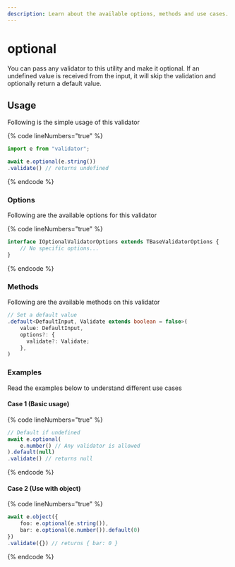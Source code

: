 ```yaml
---
description: Learn about the available options, methods and use cases.
---
```


# optional

You can pass any validator to this utility and make it optional. If an undefined value is received from the input, it will skip the validation and optionally return a default value.

## Usage

Following is the simple usage of this validator

{% code lineNumbers="true" %}
```typescript
import e from "validator";

await e.optional(e.string())
.validate() // returns undefined
```
{% endcode %}

### Options

Following are the available options for this validator

{% code lineNumbers="true" %}
```typescript
interface IOptionalValidatorOptions extends TBaseValidatorOptions {
    // No specific options...
}
```
{% endcode %}

### Methods

Following are the available methods on this validator

```typescript
// Set a default value
.default<DefaultInput, Validate extends boolean = false>(
    value: DefaultInput,
    options?: {
      validate?: Validate;
    },
)
```

### Examples

Read the examples below to understand different use cases

#### Case 1 (Basic usage)

{% code lineNumbers="true" %}
```typescript
// Default if undefined
await e.optional(
    e.number() // Any validator is allowed
).default(null)
.validate() // returns null
```
{% endcode %}

#### Case 2 (Use with object)

{% code lineNumbers="true" %}
```typescript
await e.object({
    foo: e.optional(e.string()),
    bar: e.optional(e.number()).default(0)
})
.validate({}) // returns { bar: 0 }
```
{% endcode %}
